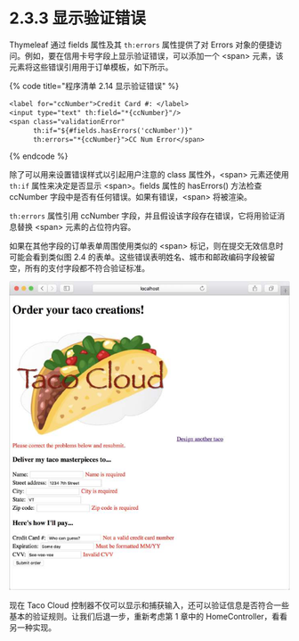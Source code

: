 # 2.3.3 显示验证错误

Thymeleaf 通过 fields 属性及其 `th:errors` 属性提供了对 Errors 对象的便捷访问。例如，要在信用卡号字段上显示验证错误，可以添加一个 &lt;span&gt; 元素，该元素将这些错误引用用于订单模板，如下所示。

{% code title="程序清单 2.14 显示验证错误" %}
```markup
<label for="ccNumber">Credit Card #: </label>
<input type="text" th:field="*{ccNumber}"/>
<span class="validationError"
      th:if="${#fields.hasErrors('ccNumber')}"
      th:errors="*{ccNumber}">CC Num Error</span>
```
{% endcode %}

除了可以用来设置错误样式以引起用户注意的 class 属性外，&lt;span&gt; 元素还使用 `th:if` 属性来决定是否显示 &lt;span&gt;。fields 属性的 hasErrors\(\) 方法检查 ccNumber 字段中是否有任何错误。如果有错误，&lt;span&gt; 将被渲染。

`th:errors` 属性引用 ccNumber 字段，并且假设该字段存在错误，它将用验证消息替换 &lt;span&gt; 元素的占位符内容。

如果在其他字段的订单表单周围使用类似的 &lt;span&gt; 标记，则在提交无效信息时可能会看到类似图 2.4 的表单。这些错误表明姓名、城市和邮政编码字段被留空，所有的支付字段都不符合验证标准。

![&#x56FE; 2.4 &#x5728;&#x8BA2;&#x5355;&#x8868;&#x5355;&#x4E0A;&#x663E;&#x793A;&#x9A8C;&#x8BC1;&#x9519;&#x8BEF;](../../.gitbook/assets/图%202.4%20在订单表单上显示验证错误.jpg)

现在 Taco Cloud 控制器不仅可以显示和捕获输入，还可以验证信息是否符合一些基本的验证规则。让我们后退一步，重新考虑第 1 章中的 HomeController，看看另一种实现。

